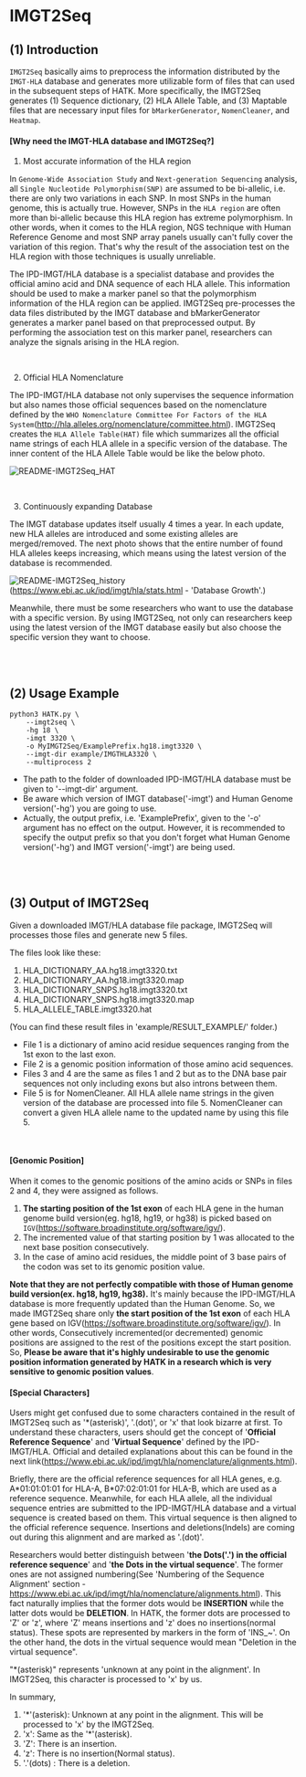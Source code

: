 # IMGT2Seq

## (1) Introduction

`IMGT2Seq` basically aims to preprocess the information distributed by the `IMGT-HLA` database and generates more utilizable form of files that can used in the subsequent steps of HATK. More specifically, the IMGT2Seq generates (1) Sequence dictionary, (2) HLA Allele Table, and (3) Maptable files that are necessary input files for `bMarkerGenerator`, `NomenCleaner`,  and `Heatmap`.


#### [Why need the IMGT-HLA database and IMGT2Seq?]

1. Most accurate information of the HLA region

In `Genome-Wide Association Study` and `Next-generation Sequencing` analysis, all `Single Nucleotide Polymorphism(SNP)` are assumed to be bi-allelic, i.e. there are only two variations in each SNP. In most SNPs in the human genome, this is actually true. However, SNPs in the `HLA region` are often more than bi-allelic because this HLA region has extreme polymorphism. In other words, when it comes to the HLA region, NGS technique with Human Reference Genome and most SNP array panels usually can't fully cover the variation of this region. That's why the result of the association test on the HLA region with those techniques is usually unreliable.

The IPD-IMGT/HLA database is a specialist database and provides the official amino acid and DNA sequence of each HLA allele. This information should be used to make a marker panel so that the polymorphism information of the HLA region can be applied. IMGT2Seq pre-processes the data files distributed by the IMGT database and bMarkerGenerator generates a marker panel based on that preprocessed output. By performing the association test on this marker panel, researchers can analyze the signals arising in the HLA region.

<br>

2. Official HLA Nomenclature

The IPD-IMGT/HLA database not only supervises the sequence information but also names those official sequences based on the nomenclature defined by the `WHO Nomenclature Committee For Factors of the HLA System`(<http://hla.alleles.org/nomenclature/committee.html>). IMGT2Seq creates the `HLA Allele Table(HAT)` file which summarizes all the official name strings of each HLA allele in a specific version of the database. The inner content of the HLA Allele Table would be like the below photo.

![README-IMGT2Seq_HAT](./img/README_1_IMGT2Seq-HAT.png)


<br>

3. Continuously expanding Database

The IMGT database updates itself usually 4 times a year. In each update, new HLA alleles are introduced and some existing alleles are merged/removed. The next photo shows that the entire number of found HLA alleles keeps increasing, which means using the latest version of the database is recommended.

![README-IMGT2Seq_history](./img/README_1_IMGT2Seq-history.png)
(https://www.ebi.ac.uk/ipd/imgt/hla/stats.html - 'Database Growth'.)



Meanwhile, there must be some researchers who want to use the database with a specific version. By using IMGT2Seq, not only can researchers keep using the latest version of the IMGT database easily but also choose the specific version they want to choose.


<br>
<br>

## (2) Usage Example

```
python3 HATK.py \
    --imgt2seq \
    -hg 18 \
    -imgt 3320 \
    -o MyIMGT2Seq/ExamplePrefix.hg18.imgt3320 \
    --imgt-dir example/IMGTHLA3320 \
    --multiprocess 2
```

- The path to the folder of downloaded IPD-IMGT/HLA database must be given to '--imgt-dir' argument. 
- Be aware which version of IMGT database('-imgt') and Human Genome version('-hg') you are going to use.
- Actually, the output prefix, i.e. 'ExamplePrefix', given to the '-o' argument has no effect on the output. However, it is recommended to specify the output prefix so that you don't forget what Human Genome version('-hg') and IMGT version('-imgt') are being used.


<br>
<br>


## (3) Output of IMGT2Seq

Given a downloaded IMGT/HLA database file package, IMGT2Seq will processes those files and generate new 5 files.

The files look like these:

1. HLA_DICTIONARY_AA.hg18.imgt3320.txt
2. HLA_DICTIONARY_AA.hg18.imgt3320.map
3. HLA_DICTIONARY_SNPS.hg18.imgt3320.txt
4. HLA_DICTIONARY_SNPS.hg18.imgt3320.map
5. HLA_ALLELE_TABLE.imgt3320.hat

(You can find these result files in 'example/RESULT_EXAMPLE/' folder.)

- File 1 is a dictionary of amino acid residue sequences ranging from the 1st exon to the last exon. 
- File 2 is a genomic position information of those amino acid sequences. 
- Files 3 and 4 are the same as files 1 and 2 but as to the DNA base pair sequences not only including exons but also introns between them. 
- File 5 is for NomenCleaner. All HLA allele name strings in the given version of the database are processed into file 5. NomenCleaner can convert a given HLA allele name to the updated name by using this file 5.

<br>

#### [Genomic Position]

When it comes to the genomic positions of the amino acids or SNPs in files 2 and 4, they were assigned as follows.

1. **The starting position of the 1st exon** of each HLA gene in the human genome build version(eg. hg18, hg19, or hg38) is picked based on `IGV`(https://software.broadinstitute.org/software/igv/). 
2. The incremented value of that starting position by 1 was allocated to the next base position consecutively.
3. In the case of amino acid residues, the middle point of 3 base pairs of the codon was set to its genomic position value.


**Note that they are not perfectly compatible with those of Human genome build version(ex. hg18, hg19, hg38).** It's mainly because the IPD-IMGT/HLA database is more frequently updated than the Human Genome. So, we made IMGT2Seq share only **the start position of the 1st exon** of each HLA gene based on IGV(https://software.broadinstitute.org/software/igv/). In other words, Consecutively incremented(or decremented) genomic positions are assigned to the rest of the positions except the start position. So, **Please be aware that it's highly undesirable to use the genomic position information generated by HATK in a research which is very sensitive to genomic position values**.

#### [Special Characters]

Users might get confused due to some characters contained in the result of IMGT2Seq such as '*(asterisk)', '.(dot)', or 'x' that look bizarre at first. To understand these characters, users should get the concept of '**Official Reference Sequence**' and '**Virtual Sequence**' defined by the IPD-IMGT/HLA. Official and detailed explanations about this can be found in the next link(https://www.ebi.ac.uk/ipd/imgt/hla/nomenclature/alignments.html).

Briefly, there are the official reference sequences for all HLA genes, e.g. A\*01:01:01:01 for HLA-A, B\*07:02:01:01 for HLA-B, which are used as a reference sequence. Meanwhile, for each HLA allele, all the individual sequence entries are submitted to the IPD-IMGT/HLA database and a virtual sequence is created based on them. This virtual sequence is then aligned to the official reference sequence. Insertions and deletions(Indels) are coming out during this alignment and are marked as '.(dot)'.

Researchers would better distinguish between '**the Dots('.') in the official reference sequence**' and '**the Dots in the virtual sequence**'. The former ones are not assigned numbering(See 'Numbering of the Sequence Alignment' section - https://www.ebi.ac.uk/ipd/imgt/hla/nomenclature/alignments.html). This fact naturally implies that the former dots would be **INSERTION** while the latter dots would be **DELETION**. In HATK, the former dots are processed to 'Z' or 'z', where 'Z' means insertions and 'z' does no insertions(normal status). These spots are represented by markers in the form of 'INS_~'. On the other hand, the dots in the virtual sequence would mean "Deletion in the virtual sequence".

"*(asterisk)" represents 'unknown at any point in the alignment'. In IMGT2Seq, this character is processed to 'x' by us.

In summary,

1. '*'(asterisk): Unknown at any point in the alignment. This will be processed to 'x' by the IMGT2Seq.
2. 'x': Same as the '*'(asterisk).
3. 'Z': There is an insertion.
4. 'z': There is no insertion(Normal status).
5. '.'(dots) : There is a deletion.
